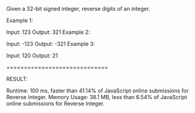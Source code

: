 Given a 32-bit signed integer, reverse digits of an integer.

Example 1:

Input: 123
Output: 321
Example 2:

Input: -123
Output: -321
Example 3:

Input: 120
Output: 21

=============================

RESULT:

Runtime: 100 ms, faster than 41.14% of JavaScript online submissions for Reverse Integer.
Memory Usage: 38.1 MB, less than 6.54% of JavaScript online submissions for Reverse Integer.